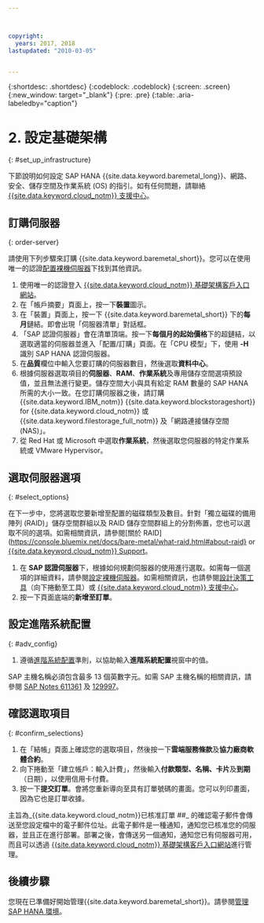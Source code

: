 ```yaml
---



copyright:
  years: 2017, 2018
lastupdated: "2010-03-05"


---
```


{:shortdesc: .shortdesc}
{:codeblock: .codeblock}
{:screen: .screen}
{:new_window: target="_blank"}
{:pre: .pre}
{:table: .aria-labeledby="caption"}

# 2. 設定基礎架構
{: #set_up_infrastructure}

下節說明如何設定 SAP HANA {{site.data.keyword.baremetal_long}}、網路、安全、儲存空間及作業系統 (OS) 的指引。如有任何問題，請聯絡 [{{site.data.keyword.cloud_notm}} 支援中心](https://console.bluemix.net/docs/get-support/howtogetsupport.html#getting-customer-support)。

## 訂購伺服器
{: order-server}

請使用下列步驟來訂購 {{site.data.keyword.baremetal_short}}。您可以在使用唯一的認證[配置裸機伺服器](https://console.bluemix.net/docs/bare-metal/configuring.html#configuring-your-bare-metal-server)下找到其他資訊。

1. 使用唯一的認證登入 [{{site.data.keyword.cloud_notm}} 基礎架構客戶入口網站](https://control.softlayer.com)。
2. 在「帳戶摘要」頁面上，按一下**裝置**圖示。
3. 在「裝置」頁面上，按一下 {{site.data.keyword.baremetal_short}} 下的**每月**鏈結。即會出現「伺服器清單」對話框。
4. 「SAP 認證伺服器」會在清單頂端。按一下**每個月的起始價格**下的超鏈結，以選取適當的伺服器並進入「配置/訂購」頁面。在「CPU 模型」下，使用 **-H** 識別 SAP HANA 認證伺服器。  
5. 在**品質**欄位中輸入您要訂購的伺服器數目，然後選取**資料中心**。
6. 根據伺服器選取項目的**伺服器**、**RAM**、**作業系統**及專用儲存空間選項預設值，並且無法進行變更。儲存空間大小與具有給定 RAM 數量的 SAP HANA 所需的大小一致。在您訂購伺服器之後，請訂購 {{site.data.keyword.IBM_notm}} {{site.data.keyword.blockstorageshort}} for {{site.data.keyword.cloud_notm}} 或 {{site.data.keyword.filestorage_full_notm}} 及「網路連接儲存空間 (NAS)」。
7. 從 Red Hat 或 Microsoft 中選取**作業系統**，然後選取您伺服器的特定作業系統或 VMware Hypervisor。

## 選取伺服器選項
{: #select_options}

在下一步中，您將選取您要新增至配置的磁碟類型及數目。針對「獨立磁碟的備用陣列 (RAID)」儲存空間群組以及 RAID 儲存空間群組上的分割佈置，您也可以選取不同的選項。如需相關資訊，請參閱[關於 RAID](https://console.bluemix.net/docs/bare-metal/what-raid.html#about-raid} or [{{site.data.keyword.cloud_notm}} Support](https://console.bluemix.net/docs/get-support/howtogetsupport.html#getting-customer-support)。

1. 在 **SAP 認證伺服器**下，根據如何規劃伺服器的使用進行選取。如需每一個選項的詳細資料，請參閱[設定裸機伺服器](https://console.bluemix.net/docs/bare-metal/configuring.html#setting-up-your-bare-metal-servers)。如需相關資訊，也請參閱[設計決策工具](https://github.com/ibm-cloud-architecture/infrastructure-design-decision-tool)（向下捲動至工具）或 [{{site.data.keyword.cloud_notm}} 支援中心](https://console.bluemix.net/docs/get-support/howtogetsupport.html#getting-customer-support)。
2. 按一下頁面底端的**新增至訂單**。

## 設定進階系統配置
{: #adv_config}

1. 遵循[進階系統配置](https://console.bluemix.net/docs/bare-metal/configuring.html#advanced-system-configuration)準則，以協助輸入**進階系統配置**視窗中的值。

SAP 主機名稱必須包含最多 13 個英數字元。如需 SAP 主機名稱的相關資訊，請參閱 [SAP Notes 611361](https://launchpad.support.sap.com/#/611361) 及 [129997](https://launchpad.support.sap.com/#/129997)。 

## 確認選取項目
{: #confirm_selections}

1. 在「結帳」頁面上確認您的選取項目，然後按一下**雲端服務條款**及**協力廠商軟體合約**。
2. 向下捲動至「建立帳戶：輸入計費」，然後輸入**付款類型、名稱、卡片**及**到期**（日期），以使用信用卡付費。
3. 按一下**提交訂單**。會將您重新導向至具有訂單號碼的畫面。您可以列印畫面，因為它也是訂單收據。

主旨為_{{site.data.keyword.cloud_notm}}已核准訂單 ##_ 的確認電子郵件會傳送至您設定檔中的電子郵件位址。此電子郵件是一種通知，通知您已核准您的伺服器，並且正在進行部署。部署之後，會傳送另一個通知，通知您已有伺服器可用，而且可以透過 [{{site.data.keyword.cloud_notm}} 基礎架構客戶入口網站](https://control.softlayer.com)進行管理。

## 後續步驟

您現在已準備好開始管理{{site.data.keyword.baremetal_short}}。請參閱[管理 SAP HANA 環境](/docs/infrastructure/sap-hana/hana-manage-environment.html)。

